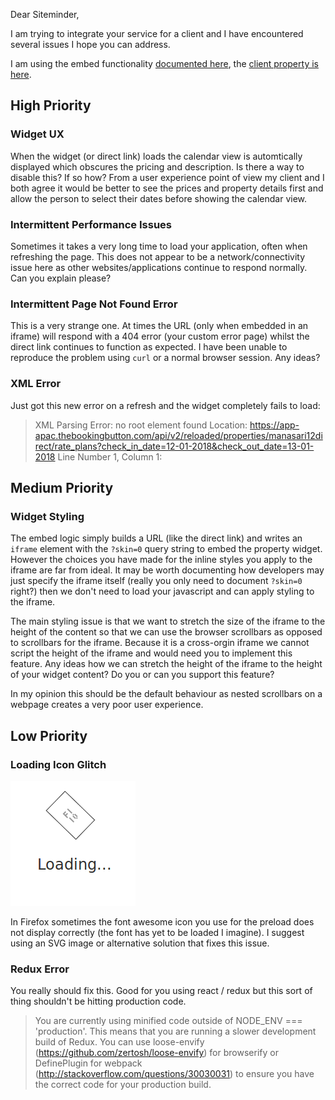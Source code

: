 Dear Siteminder,

I am trying to integrate your service for a client and I have encountered several issues I hope you can address.

I am using the embed functionality [documented here](https://docs.google.com/document/d/1oqFMEFaWO4BqCUdSmaDkzuOYZAyDHwF8Mnd6gQkmrJI/edit), the [client property is here](https://app-apac.thebookingbutton.com/properties/manasari12direct?check_in_date=12-01-2018&check_out_date=13-01-2018&number_adults=2).

## High Priority

### Widget UX

When the widget (or direct link) loads the calendar view is automtically displayed which obscures the pricing and description. Is there a way to disable this? If so how? From a user experience point of view my client and I both agree it would be better to see the prices and property details first and allow the person to select their dates before showing the calendar view.

### Intermittent Performance Issues

Sometimes it takes a very long time to load your application, often when refreshing the page. This does not appear to be a network/connectivity issue here as other websites/applications continue to respond normally. Can you explain please?

### Intermittent Page Not Found Error

This is a very strange one. At times the URL (only when embedded in an iframe) will respond with a 404 error (your custom error page) whilst the direct link continues to function as expected. I have been unable to reproduce the problem using `curl` or a normal browser session. Any ideas?

### XML Error

Just got this new error on a refresh and the widget completely fails to load:

> XML Parsing Error: no root element found
> Location: https://app-apac.thebookingbutton.com/api/v2/reloaded/properties/manasari12direct/rate_plans?check_in_date=12-01-2018&check_out_date=13-01-2018
> Line Number 1, Column 1:

## Medium Priority

### Widget Styling

The embed logic simply builds a URL (like the direct link) and writes an `iframe` element with the `?skin=0` query string to embed the property widget. However the choices you have made for the inline styles you apply to the iframe are far from ideal. It may be worth documenting how developers may just specify the iframe itself (really you only need to document `?skin=0` right?) then we don't need to load your javascript and can apply styling to the iframe.

The main styling issue is that we want to stretch the size of the iframe to the height of the content so that we can use the browser scrollbars as opposed to scrollbars for the iframe. Because it is a cross-orgin iframe we cannot script the height of the iframe and would need you to implement this feature. Any ideas how we can stretch the height of the iframe to the height of your widget content? Do you or can you support this feature?

In my opinion this should be the default behaviour as nested scrollbars on a webpage creates a very poor user experience.

## Low Priority

### Loading Icon Glitch

![preloader bug](/bad-preloader-firefox.png)

In Firefox sometimes the font awesome icon you use for the preload does not display correctly (the font has yet to be loaded I imagine). I suggest using an SVG image or alternative solution that fixes this issue.

### Redux Error

You really should fix this. Good for you using react / redux but this sort of thing shouldn't be hitting production code.

> You are currently using minified code outside of NODE_ENV === 'production'. This means that you are running a slower development build of Redux. You can use loose-envify (https://github.com/zertosh/loose-envify) for browserify or DefinePlugin for webpack (http://stackoverflow.com/questions/30030031) to ensure you have the correct code for your production build.

